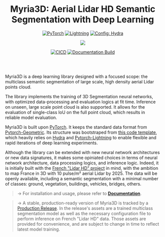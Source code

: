 <div align="center">

# Myria3D: Aerial Lidar HD Semantic Segmentation with Deep Learning


<a href="https://pytorch.org/get-started/locally/"><img alt="PyTorch" src="https://img.shields.io/badge/PyTorch-ee4c2c?logo=pytorch&logoColor=white"></a>
<a href="https://pytorchlightning.ai/"><img alt="Lightning" src="https://img.shields.io/badge/-Lightning-792ee5?logo=pytorchlightning&logoColor=white"></a>
<a href="https://hydra.cc/"><img alt="Config: Hydra" src="https://img.shields.io/badge/Config-Hydra-89b8cd"></a>

[![](https://shields.io/badge/-Lightning--Hydra--Template-017F2F?style=flat&logo=github&labelColor=303030)](https://github.com/ashleve/lightning-hydra-template)

[![CICD](https://github.com/IGNF/myria3d/actions/workflows/cicd.yaml/badge.svg)](https://github.com/IGNF/myria3d/actions/workflows/cicd.yaml)
[![Documentation Build](https://github.com/IGNF/myria3d/actions/workflows/gh-pages.yml/badge.svg)](https://github.com/IGNF/myria3d/actions/workflows/gh-pages.yml)
</div>
<br><br>


Myria3D is a deep learning library designed with a focused scope: the multiclass semantic segmentation of large scale, high density aerial Lidar points cloud.

The library implements the training of 3D Segmentation neural networks, with optimized data-processing and evaluation logics at fit time. Inference on unseen, large scale point cloud is also supported.
It allows for the evaluation of single-class IoU on the full point cloud, which results in reliable model evaluation.

Myria3D is built upon [PyTorch](https://pytorch.org/). It keeps the standard data format 
from [Pytorch-Geometric](https://pytorch-geometric.readthedocs.io/). 
Its structure was bootstraped from [this code template](https://github.com/ashleve/lightning-hydra-template),
which heavily relies on [Hydra](https://hydra.cc/) and [Pytorch-Lightning](https://github.com/PyTorchLightning/pytorch-lightning) to enable flexible and rapid iterations of deep learning experiments.

Although the library can be extended with new neural network architectures or new data signatures, it makes some opiniated choices in terms of neural network architecture, data processing logics, and inference logic. Indeed, it is initially built with the [French "Lidar HD" project](https://geoservices.ign.fr/lidarhd) in mind, with the ambition to map France in 3D with 10 pulse/m² aerial Lidar by 2025. The data will be openly available, including a semantic segmentation with a minimal number of classes: ground, vegetation, buildings, vehicles, bridges, others. 

> &rarr; For installation and usage, please refer to [**Documentation**](https://ignf.github.io/myria3d/).

> &rarr; A stable, production-ready version of Myria3D is tracked by a [Production Release](https://github.com/IGNF/myria3d/releases/tag/prod-release-tag). In the release's assets are a trained multiclass segmentation model as well as the necessary configuration file to perform inference on French "Lidar HD" data. Those assets are provided for convenience, and are subject to change in time to reflect latest model training.